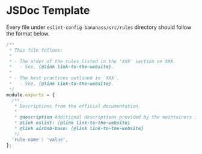 # JSDoc Template

Every file under `eslint-config-bananass/src/rules` directory should follow the format below.

```js
/**
 * This file follows:
 *
 * - The order of the rules listed in the 'XXX' section on XXX.
 *   - See, {@link link-to-the-website}.
 *
 * - The best practices outlined in `XXX`.
 *   - See, {@link link-to-the-website}.
 */
module.exports = {
  /**
   * Descriptions from the official documentation.
   *
   * @description Additional descriptions provided by the maintainers if needed.
   * @link eslint: {@link link-to-the-website}
   * @link airbnb-base: {@link link-to-the-website}
   */
  'rule-name': 'value',
};
```
